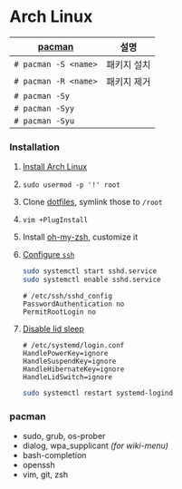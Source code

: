 Arch Linux
========

[pacman][]           | 설명
---------------------|--------
`# pacman -S <name>` | 패키지 설치
`# pacman -R <name>` | 패키지 제거
`# pacman -Sy`       |
`# pacman -Syy`      |
`# pacman -Syu`      |

[pacman]: https://wiki.archlinux.org/index.php/Pacman

### Installation

1.  [Install Arch Linux](http://www.linuxveda.com/2014/06/07/arch-linux-tutorial)

1.  `sudo usermod -p '!' root`

1.  Clone [dotfiles](https://github.com/simnalamburt/dotfiles), symlink those to `/root`

1.  `vim +PlugInstall`

1.  Install [oh-my-zsh](https://github.com/robbyrussell/oh-my-zsh), customize it

1.  [Configure `ssh`](https://wiki.archlinux.org/index.php/Secure_Shell)

    ```sh
    sudo systemctl start sshd.service
    sudo systemctl enable sshd.service
    ```

    ```
    # /etc/ssh/sshd_config
    PasswordAuthentication no
    PermitRootLogin no
    ```

1.  [Disable lid sleep](http://unix.stackexchange.com/a/52645)

    ```
    # /etc/systemd/login.conf
    HandlePowerKey=ignore
    HandleSuspendKey=ignore
    HandleHibernateKey=ignore
    HandleLidSwitch=ignore
    ```

    ```sh
    sudo systemctl restart systemd-logind
    ```

### pacman

* sudo, grub, os-prober
* dialog, wpa_supplicant *(for wiki-menu)*
* bash-completion
* openssh
* vim, git, zsh

